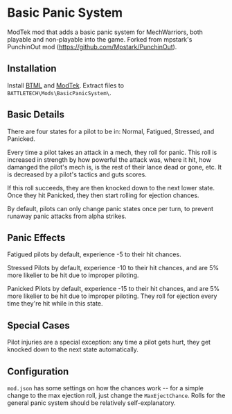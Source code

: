 # Basic Panic System
ModTek mod that adds a basic panic system for MechWarriors, both playable and non-playable into the game. Forked from mpstark's PunchinOut mod (https://github.com/Mpstark/PunchinOut).

## Installation

Install [BTML](https://github.com/Mpstark/BattleTechModLoader) and [ModTek](https://github.com/Mpstark/ModTek). Extract files to `BATTLETECH\Mods\BasicPanicSystem\`.

## Basic Details

There are four states for a pilot to be in: Normal, Fatigued, Stressed, and Panicked.

Every time a pilot takes an attack in a mech, they roll for panic. This roll is increased in strength by how powerful the attack was, where it hit, how damanged the pilot's mech is, is the rest of their lance dead or gone, etc. It is decreased by a pilot's tactics and guts scores.

If this roll succeeds, they are then knocked down to the next lower state. Once they hit Panicked, they then start rolling for ejection chances.

By default, pilots can only change panic states once per turn, to prevent runaway panic attacks from alpha strikes.

## Panic Effects

Fatigued pilots by default, experience -5 to their hit chances.

Stressed Pilots by default, experience -10 to their hit chances, and are 5% more likelier to be hit due to improper piloting.

Panicked Pilots by default, experience -15 to their hit chances, and are 5% more likelier to be hit due to improper piloting. They roll for ejection every time they're hit while in this state.

## Special Cases

Pilot injuries are a special exception: any time a pilot gets hurt, they get knocked down to the next state automatically. 

## Configuration

`mod.json` has some settings on how the chances work -- for a simple change to the max ejection roll, just change the `MaxEjectChance`. Rolls for the general panic system should be relatively self-explanatory.
